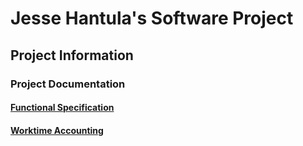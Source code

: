 # Jesse Hantula's Software Project
## Project Information
### Project Documentation
#### [Functional Specification](https://github.com/JesseHantula/ot-harjoitustyo/blob/master/documentation/functionalspecification.md)
#### [Worktime Accounting](https://github.com/JesseHantula/ot-harjoitustyo/blob/master/documentation/worktimeaccounting.md)